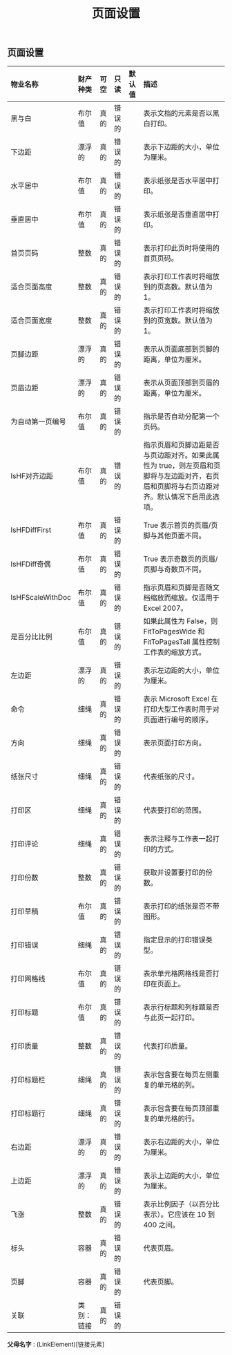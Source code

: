 ﻿---
title: 页面设置
second_title: Aspose.Cells Cloud Documen
type: docs
url: /zh/specification/model/pagesetup/
description: Aspose.Cells 云模型规范：PageSetup。轻松处理 Excel 和其他电子表格文档，具有打开、生成、编辑、拆分、合并、比较和转换等功能
weight: 50
---
## **页面设置**

 

|物业名称|财产种类|可空|只读|默认值|描述|
|:- |:- |:- |:- |:- |:- |
|黑与白|布尔值|真的|错误的||表示文档的元素是否以黑白打印。|
|下边距|漂浮的|真的|错误的||表示下边距的大小，单位为厘米。|
|水平居中|布尔值|真的|错误的||表示纸张是否水平居中打印。|
|垂直居中|布尔值|真的|错误的||表示纸张是否垂直居中打印。|
|首页页码|整数|真的|错误的||表示打印此页时将使用的首页页码。|
|适合页面高度|整数|真的|错误的||表示打印工作表时将缩放到的页高数。默认值为 1。|
|适合页面宽度|整数|真的|错误的||表示打印工作表时将缩放到的页宽数。默认值为 1。|
|页脚边距|漂浮的|真的|错误的||表示从页面底部到页脚的距离，单位为厘米。|
|页眉边距|漂浮的|真的|错误的||表示从页面顶部到页眉的距离，单位为厘米。|
|为自动第一页编号|布尔值|真的|错误的||指示是否自动分配第一个页码。|
| IsHF对齐边距|布尔值|真的|错误的||指示页眉和页脚边距是否与页边距对齐。如果此属性为 true，则左页眉和页脚将与左边距对齐，右页眉和页脚将与右页边距对齐。默认情况下启用此选项。|
| IsHFDiffFirst|布尔值|真的|错误的|| True 表示首页的页眉/页脚与其他页面不同。|
| IsHFDiff奇偶|布尔值|真的|错误的||True 表示奇数页的页眉/页脚与奇数页不同。|
| IsHFScaleWithDoc|布尔值|真的|错误的||指示页眉和页脚是否随文档缩放而缩放。仅适用于 Excel 2007。|
|是百分比比例|布尔值|真的|错误的||如果此属性为 False，则 FitToPagesWide 和 FitToPagesTall 属性控制工作表的缩放方式。|
|左边距|漂浮的|真的|错误的||表示左边距的大小，单位为厘米。|
|命令|细绳|真的|错误的||表示 Microsoft Excel 在打印大型工作表时用于对页面进行编号的顺序。|
|方向|细绳|真的|错误的||表示页面打印方向。|
|纸张尺寸|细绳|真的|错误的||代表纸张的尺寸。|
|打印区|细绳|真的|错误的||代表要打印的范围。|
|打印评论|细绳|真的|错误的||表示注释与工作表一起打印的方式。|
|打印份数|整数|真的|错误的||获取并设置要打印的份数。|
|打印草稿|布尔值|真的|错误的||表示打印的纸张是否不带图形。|
|打印错误|细绳|真的|错误的||指定显示的打印错误类型。|
|打印网格线|布尔值|真的|错误的||表示单元格网格线是否打印在页面上。|
|打印标题|布尔值|真的|错误的||表示行标题和列标题是否与此页一起打印。|
|打印质量|整数|真的|错误的||代表打印质量。|
|打印标题栏|细绳|真的|错误的||表示包含要在每页左侧重复的单元格的列。|
|打印标题行|细绳|真的|错误的||表示包含要在每页顶部重复的单元格的行。|
|右边距|漂浮的|真的|错误的||表示右边距的大小，单位为厘米。|
|上边距|漂浮的|真的|错误的||表示上边距的大小，单位为厘米。|
|飞涨|整数|真的|错误的||表示比例因子（以百分比表示）。它应该在 10 到 400 之间。|
|标头|容器|真的|错误的||代表页眉。|
|页脚|容器|真的|错误的||代表页脚。|
|关联|类别：链接|真的|错误的|||

**父母名字** : (LinkElement)[链接元素]